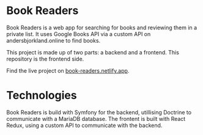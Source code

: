 # Book Readers
Book Readers is a web app for searching for books and reviewing them in a private list. It uses Google Books API via a custom API on andersbjorkland.online to find books.

This project is made up of two parts: a backend and a frontend. This repository is the frontend side. 

Find the live project on [book-readers.netlify.app](book-readers.netlify.app).

# Technologies

Book Readers is build with Symfony for the backend, utillising Doctrine to communicate with a MariaDB database. The frontent is built with React Redux, using a custom API to communicate with the backend.